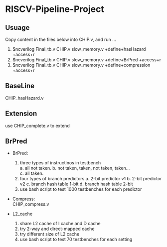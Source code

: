 # RISCV-Pipeline-Project

## Usuage 
Copy content in the files below into CHIP.v, and run ...
1. $ncverilog Final_tb.v CHIP.v slow_memory.v +define+hasHazard +access+r
2. $ncverilog Final_tb.v CHIP.v slow_memory.v +define+BrPred +access+r
3. $ncverilog Final_tb.v CHIP.v slow_memory.v +define+compression +access+r 


## BaseLine
  CHIP_hasHazard.v  

## Extension  
use CHIP_complete.v to extend  

## BrPred  

* BrPred:  
  1. three types of instructinos in testbench  
    a. all not taken. 
    b. not taken, taken, not taken, taken...  
    c. all taken. 
  2. four types of branch predictors
    a. 2-bit predictor v1
    b. 2-bit predictor v2
    c. branch hash table 1-bit
    d. branch hash table 2-bit
  3. use bash script to test 1000 testbenches for each predictor 

* Compress:  
  CHIP_compress.v

* L2_cache
  1. share L2 cache of I cache and D cache
  2. try 2-way and direct-mapped cache
  3. try different size of L2 cache
  4. use bash script to test 70 testbenches for each setting


